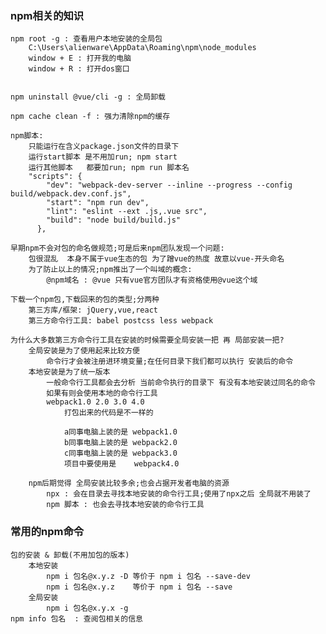 ### npm相关的知识
    npm root -g : 查看用户本地安装的全局包
        C:\Users\alienware\AppData\Roaming\npm\node_modules
        window + E : 打开我的电脑
        window + R : 打开dos窗口


    npm uninstall @vue/cli -g : 全局卸载

    npm cache clean -f : 强力清除npm的缓存

    npm脚本:
        只能运行在含义package.json文件的目录下
        运行start脚本 是不用加run; npm start
        运行其他脚本   都要加run; npm run 脚本名
        "scripts": {
            "dev": "webpack-dev-server --inline --progress --config build/webpack.dev.conf.js",
            "start": "npm run dev",
            "lint": "eslint --ext .js,.vue src",
            "build": "node build/build.js"
          },

    早期npm不会对包的命名做规范;可是后来npm团队发现一个问题:
        包很混乱  本身不属于vue生态的包 为了蹭vue的热度 故意以vue-开头命名
        为了防止以上的情况;npm推出了一个叫域的概念:
            @npm域名 : @vue 只有vue官方团队才有资格使用@vue这个域

    下载一个npm包,下载回来的包的类型;分两种
        第三方库/框架: jQuery,vue,react
        第三方命令行工具: babel postcss less webpack

    为什么大多数第三方命令行工具在安装的时候需要全局安装一把 再 局部安装一把?
        全局安装是为了使用起来比较方便
            命令行才会被注册进环境变量;在任何目录下我们都可以执行 安装后的命令
        本地安装是为了统一版本
            一般命令行工具都会去分析 当前命令执行的目录下 有没有本地安装过同名的命令
            如果有则会使用本地的命令行工具
            webpack1.0 2.0 3.0 4.0
                打包出来的代码是不一样的

                a同事电脑上装的是 webpack1.0
                b同事电脑上装的是 webpack2.0
                c同事电脑上装的是 webpack3.0
                项目中要使用是    webpack4.0

        npm后期觉得 全局安装比较多余;也会占据开发者电脑的资源
            npx : 会在目录去寻找本地安装的命令行工具;使用了npx之后 全局就不用装了
            npm 脚本 : 也会去寻找本地安装的命令行工具


### 常用的npm命令
    包的安装 & 卸载(不用加包的版本)
        本地安装
            npm i 包名@x.y.z -D 等价于 npm i 包名 --save-dev
            npm i 包名@x.y.z    等价于 npm i 包名 --save
        全局安装
            npm i 包名@x.y.x -g
    npm info 包名  : 查阅包相关的信息


